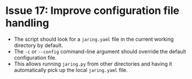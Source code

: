 # Issue 17: Improve configuration file handling

- The script should look for a `jaring.yaml` file in the current working directory by default.
- The `-c` or `--config` command-line argument should override the default configuration file.
- This allows running `jaring.py` from other directories and having it automatically pick up the local `jaring.yaml` file.